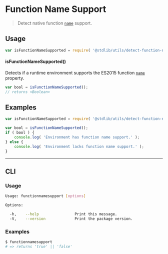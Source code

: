 Function Name Support
===
> Detect native function [`name`][function-name] support.

<!-- <usage> -->
## Usage

``` javascript
var isFunctionNameSupported = require( '@stdlib/utils/detect-function-name-support' );
```

#### isFunctionNameSupported()

Detects if a runtime environment supports the ES2015 function [`name`][function-name] property.

``` javascript
var bool = isFunctionNameSupported();
// returns <Boolean>
```
<!-- </usage> -->

<!-- <examples> -->
## Examples

``` javascript
var isFunctionNameSupported = require( '@stdlib/utils/detect-function-name-support' );

var bool = isFunctionNameSupported();
if ( bool ) {
    console.log( 'Environment has function name support.' );
} else {
    console.log( 'Environment lacks function name support.' );
}
```
<!-- </examples> -->

<!-- <cli> -->
---
## CLI

<!-- <usage> -->
### Usage

``` bash
Usage: functionnamesupport [options]

Options:

  -h,    --help                Print this message.
  -V,    --version             Print the package version.
```
<!-- </usage> -->

<!-- <examples> -->
### Examples

``` bash
$ functionnamesupport
# => returns 'true' || 'false'
```
<!-- </examples> -->
<!-- </cli> -->

<!-- <links> -->
[function-name]: https://developer.mozilla.org/en-US/docs/Web/JavaScript/Reference/Global_Objects/Function/name
<!-- </links> -->
